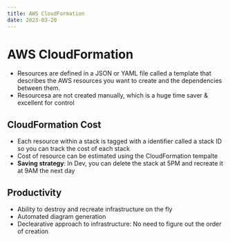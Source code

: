 ```yaml
---
title: AWS CloudFormation
date: 2023-03-20
---
```


# AWS CloudFormation

- Resources are defined in a JSON or YAML file called a template that describes the AWS resources you want to create and the dependencies between them.
- Resourcesa are not created manually, which is a huge time saver & excellent for control

## CloudFormation Cost

- Each resource within a stack is tagged with a identifier called a stack ID so you can track the cost of each stack
- Cost of resource can be estimated using the CloudFormation tempalte
- **Saving strategy**: In Dev, you can delete the stack at 5PM and recreate it at 9AM the next day

## Productivity

- Ability to destroy and recreate infrastructure on the fly
- Automated diagram generation
- Declearative approach to infrastructure: No need to figure out the order of creation
